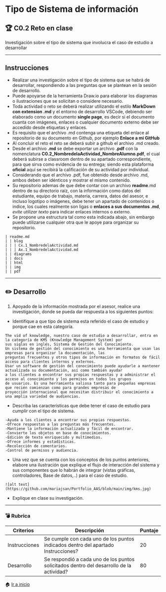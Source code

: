 # Tipo de Sistema de información

## :trophy: C0.2 Reto en clase

Investigación sobre el tipo de sistema que involucra el caso de estudio a desarrollar

___

## Instrucciones

- Realizar una investigación sobre el tipo de sistema que se habrá de desarrollar, respondiendo a las preguntas que se plantean en la sesión de desarrollo.
- Puede apoyarse de la herramienta Draw.io para elaborar los diagramas o ilustraciones que se solicitan o considere necesario.
- Toda actividad o reto se deberá realizar utilizando el estilo **MarkDown con extension .md** y el entorno de desarrollo VSCode, debiendo ser elaborado como un documento **single page**, es decir si el documento cuanta con imágenes, enlaces o cualquier documento externo debe ser accedido desde etiquetas y enlaces.
- Es requisito que el archivo .md contenga una etiqueta del enlace al repositorio de su documento en Github, por ejemplo **Enlace a mi GitHub**
- Al concluir el reto el reto se deberá subir a github el archivo .md creado.
- Desde el archivo **.md** se debe exportar un archivo **.pdf** con la nomenclatura **C0.2_NombredelaActividad_NombreAlumno.pdf**, el cual deberá subirse a classroom dentro de su apartado correspondiente, para que sirva como evidencia de su entrega; siendo esta plataforma **oficial** aquí se recibirá la calificación de su actividad por individual.
- Considerando que el archivo .pdf, fue obtenido desde archivo .md, ambos deben ser idénticos y mostrar el mismo contenido.
- Su repositorio ademas de que debe contar con un archivo **readme**.md dentro de su directorio raíz, con la información como datos del estudiante, equipo de trabajo, materia, carrera, datos del asesor, e incluso logotipo o imágenes, debe tener un apartado de contenidos o indice, los cuales realmente son ligas o **enlaces a sus documentos .md**, _evite utilizar texto_ para indicar enlaces internos o externo.
- Se propone una estructura tal como esta indicada abajo, sin embargo puede utilizarse cualquier otra que le apoye para organizar su repositorio.

```
| readme.md
| | blog
| | | Cx.1_NombredelaActividad.md
| | | Ax.1_NombredelaActividad.md
| | diagrams
| | docs
| | html
| | img
| | pdf    
```
___

## :pencil2:  Desarrollo

1. Apoyado de la información mostrada por el asesor, realice una investigación, donde se pueda dar respuesta a los siguientes puntos:

  - Identifique a que tipo de sistema esta referido el caso de estudio y porque cae en esta categoría.
   ```
   The vid of knowledge, nuestro caso de estudio a desarrollar, entra en la categoría de KMS (Knowledge Management System) por 
   sus siglas en inglés, Sistema de Gestión del Conocimiento.
   Un sistema de gestión del conocimiento es una herramienta que usan las empresas para organizar la documentación, las 
   preguntas frecuentes y otros tipos de información en formatos de fácil acceso para clientes internos y externos.
   Usar un software de gestión del conocimiento puede ayudarle a mantener actualizada su documentación, así como también ayudar 
   a los clientes a encontrar sus propias respuestas y a administrar el acceso al conocimiento y los permisos en todos los grupos 
   de usuarios. Es una herramienta valiosa tanto para pequeñas empresas que recién comienzan como para grandes empresas de 
   proyección internacional que necesitan distribuir el conocimiento a una amplia variedad de audiencias.
   ```
  - Describa las características que debe tener el caso de estudio para cumplir con el tipo de sistema.
  ```
  -Ayuda a los clientes a encontrar sus propias respuestas.
  -Ofrece respuestas a las preguntas más frecuentes.
  -Mantiene la información actualizada y fácil de encontrar.
  -Convierte los objetos en base de conocimientos.
  -Edición de texto enriquecido y multimedios.
  -Ofrece informes y estadísticas.
  -Recolección de comentarios.
  -Control de permisos y audiencia.
  ```
  - Una vez que se cuenta con los conceptos de los puntos anteriores, elabore una ilustración que explique el flujo de interacción del sistema y sus componentes que lo habrán de integrar (vistas gráficas, controladores, Base de datos,..) para el caso de estudio.
  ```
  ![alt text](https://github.com/mariajsan/Portfolio_AAS/blob/main/img/kms.jpg)
   ```
  - Explique en clase su investigación.
___

### :bomb: Rubrica

| Criterios     | Descripción                                                                                  | Puntaje |
| ------------- | -------------------------------------------------------------------------------------------- | ------- |
| Instrucciones | Se cumple con cada uno de los puntos indicados dentro del apartado Instrucciones?            | 20 |
| Desarrollo    | Se respondió a cada uno de los puntos solicitados dentro del desarrollo de la actividad?     | 80      |

   
:house: [Ir a inicio](readme.md)
